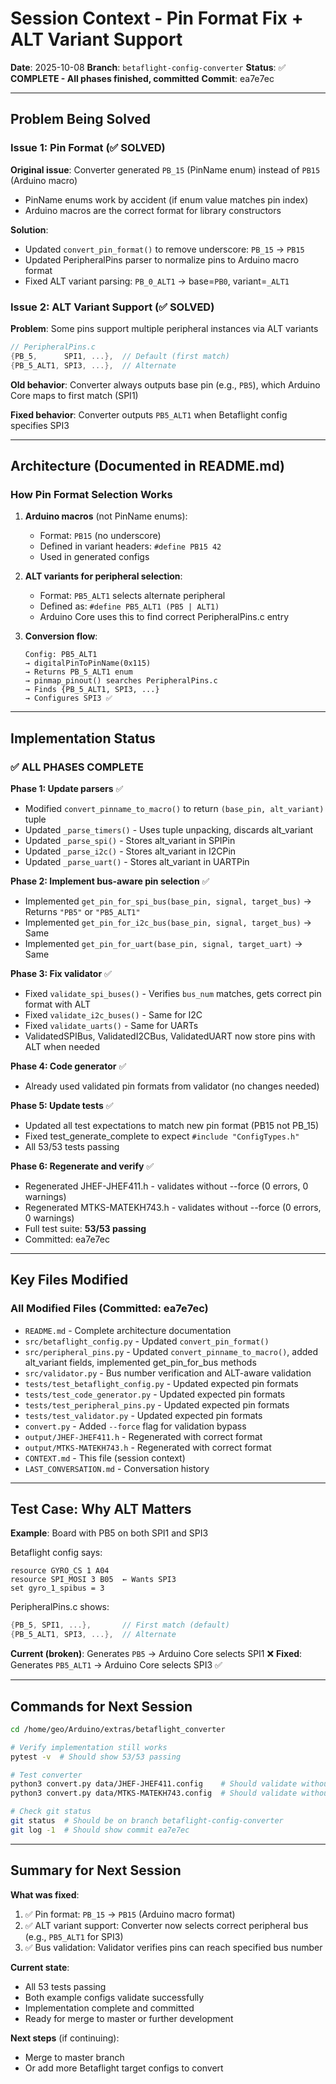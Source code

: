 # Session Context - Pin Format Fix + ALT Variant Support

**Date**: 2025-10-08
**Branch**: `betaflight-config-converter`
**Status**: ✅ **COMPLETE - All phases finished, committed**
**Commit**: ea7e7ec

---

## Problem Being Solved

### Issue 1: Pin Format (✅ SOLVED)
**Original issue**: Converter generated `PB_15` (PinName enum) instead of `PB15` (Arduino macro)
- PinName enums work by accident (if enum value matches pin index)
- Arduino macros are the correct format for library constructors

**Solution**:
- Updated `convert_pin_format()` to remove underscore: `PB_15` → `PB15`
- Updated PeripheralPins parser to normalize pins to Arduino macro format
- Fixed ALT variant parsing: `PB_0_ALT1` → base=`PB0`, variant=`_ALT1`

### Issue 2: ALT Variant Support (✅ SOLVED)
**Problem**: Some pins support multiple peripheral instances via ALT variants
```c
// PeripheralPins.c
{PB_5,      SPI1, ...},  // Default (first match)
{PB_5_ALT1, SPI3, ...},  // Alternate
```

**Old behavior**: Converter always outputs base pin (e.g., `PB5`), which Arduino Core maps to first match (SPI1)

**Fixed behavior**: Converter outputs `PB5_ALT1` when Betaflight config specifies SPI3

---

## Architecture (Documented in README.md)

### How Pin Format Selection Works

1. **Arduino macros** (not PinName enums):
   - Format: `PB15` (no underscore)
   - Defined in variant headers: `#define PB15 42`
   - Used in generated configs

2. **ALT variants for peripheral selection**:
   - Format: `PB5_ALT1` selects alternate peripheral
   - Defined as: `#define PB5_ALT1 (PB5 | ALT1)`
   - Arduino Core uses this to find correct PeripheralPins.c entry

3. **Conversion flow**:
   ```
   Config: PB5_ALT1
   → digitalPinToPinName(0x115)
   → Returns PB_5_ALT1 enum
   → pinmap_pinout() searches PeripheralPins.c
   → Finds {PB_5_ALT1, SPI3, ...}
   → Configures SPI3 ✅
   ```

---

## Implementation Status

### ✅ ALL PHASES COMPLETE

**Phase 1: Update parsers** ✅
- Modified `convert_pinname_to_macro()` to return `(base_pin, alt_variant)` tuple
- Updated `_parse_timers()` - Uses tuple unpacking, discards alt_variant
- Updated `_parse_spi()` - Stores alt_variant in SPIPin
- Updated `_parse_i2c()` - Stores alt_variant in I2CPin
- Updated `_parse_uart()` - Stores alt_variant in UARTPin

**Phase 2: Implement bus-aware pin selection** ✅
- Implemented `get_pin_for_spi_bus(base_pin, signal, target_bus)` → Returns `"PB5"` or `"PB5_ALT1"`
- Implemented `get_pin_for_i2c_bus(base_pin, signal, target_bus)` → Same
- Implemented `get_pin_for_uart(base_pin, signal, target_uart)` → Same

**Phase 3: Fix validator** ✅
- Fixed `validate_spi_buses()` - Verifies `bus_num` matches, gets correct pin format with ALT
- Fixed `validate_i2c_buses()` - Same for I2C
- Fixed `validate_uarts()` - Same for UARTs
- ValidatedSPIBus, ValidatedI2CBus, ValidatedUART now store pins with ALT when needed

**Phase 4: Code generator** ✅
- Already used validated pin formats from validator (no changes needed)

**Phase 5: Update tests** ✅
- Updated all test expectations to match new pin format (PB15 not PB_15)
- Fixed test_generate_complete to expect `#include "ConfigTypes.h"`
- All 53/53 tests passing

**Phase 6: Regenerate and verify** ✅
- Regenerated JHEF-JHEF411.h - validates without --force (0 errors, 0 warnings)
- Regenerated MTKS-MATEKH743.h - validates without --force (0 errors, 0 warnings)
- Full test suite: **53/53 passing**
- Committed: ea7e7ec

---

## Key Files Modified

### All Modified Files (Committed: ea7e7ec)
- `README.md` - Complete architecture documentation
- `src/betaflight_config.py` - Updated `convert_pin_format()`
- `src/peripheral_pins.py` - Updated `convert_pinname_to_macro()`, added alt_variant fields, implemented get_pin_for_bus methods
- `src/validator.py` - Bus number verification and ALT-aware validation
- `tests/test_betaflight_config.py` - Updated expected pin formats
- `tests/test_code_generator.py` - Updated expected pin formats
- `tests/test_peripheral_pins.py` - Updated expected pin formats
- `tests/test_validator.py` - Updated expected pin formats
- `convert.py` - Added `--force` flag for validation bypass
- `output/JHEF-JHEF411.h` - Regenerated with correct format
- `output/MTKS-MATEKH743.h` - Regenerated with correct format
- `CONTEXT.md` - This file (session context)
- `LAST_CONVERSATION.md` - Conversation history

---

## Test Case: Why ALT Matters

**Example**: Board with PB5 on both SPI1 and SPI3

Betaflight config says:
```
resource GYRO_CS 1 A04
resource SPI_MOSI 3 B05  ← Wants SPI3
set gyro_1_spibus = 3
```

PeripheralPins.c shows:
```c
{PB_5, SPI1, ...},       // First match (default)
{PB_5_ALT1, SPI3, ...},  // Alternate
```

**Current (broken)**: Generates `PB5` → Arduino Core selects SPI1 ❌
**Fixed**: Generates `PB5_ALT1` → Arduino Core selects SPI3 ✅

---

## Commands for Next Session

```bash
cd /home/geo/Arduino/extras/betaflight_converter

# Verify implementation still works
pytest -v  # Should show 53/53 passing

# Test converter
python3 convert.py data/JHEF-JHEF411.config    # Should validate without --force
python3 convert.py data/MTKS-MATEKH743.config  # Should validate without --force

# Check git status
git status  # Should be on branch betaflight-config-converter
git log -1  # Should show commit ea7e7ec
```

---

## Summary for Next Session

**What was fixed**:
1. ✅ Pin format: `PB_15` → `PB15` (Arduino macro format)
2. ✅ ALT variant support: Converter now selects correct peripheral bus (e.g., `PB5_ALT1` for SPI3)
3. ✅ Bus validation: Validator verifies pins can reach specified bus number

**Current state**:
- All 53 tests passing
- Both example configs validate successfully
- Implementation complete and committed
- Ready for merge to master or further development

**Next steps** (if continuing):
- Merge to master branch
- Or add more Betaflight target configs to convert
